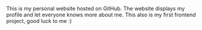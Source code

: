This is my personal website hosted on GitHub. 
The website displays my profile and let everyone knows more about me. 
This also is my first frontend project, good luck to me :)
